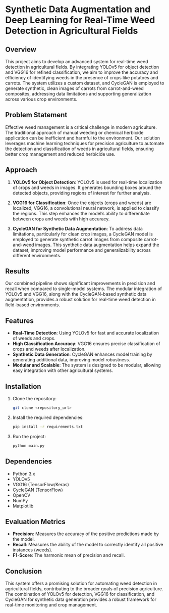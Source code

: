 # Synthetic Data Augmentation and Deep Learning for Real-Time Weed Detection in Agricultural Fields

## Overview

This project aims to develop an advanced system for real-time weed detection in agricultural fields. By integrating YOLOv5 for object detection and VGG16 for refined classification, we aim to improve the accuracy and efficiency of identifying weeds in the presence of crops like potatoes and carrots. The system utilizes a custom dataset, and CycleGAN is employed to generate synthetic, clean images of carrots from carrot-and-weed composites, addressing data limitations and supporting generalization across various crop environments.

## Problem Statement

Effective weed management is a critical challenge in modern agriculture. The traditional approach of manual weeding or chemical herbicide application can be inefficient and harmful to the environment. Our solution leverages machine learning techniques for precision agriculture to automate the detection and classification of weeds in agricultural fields, ensuring better crop management and reduced herbicide use.

## Approach

1. **YOLOv5 for Object Detection**: YOLOv5 is used for real-time localization of crops and weeds in images. It generates bounding boxes around the detected objects, providing regions of interest for further analysis.

2. **VGG16 for Classification**: Once the objects (crops and weeds) are localized, VGG16, a convolutional neural network, is applied to classify the regions. This step enhances the model’s ability to differentiate between crops and weeds with high accuracy.

3. **CycleGAN for Synthetic Data Augmentation**: To address data limitations, particularly for clean crop images, a CycleGAN model is employed to generate synthetic carrot images from composite carrot-and-weed images. This synthetic data augmentation helps expand the dataset, improving model performance and generalizability across different environments.

## Results

Our combined pipeline shows significant improvements in precision and recall when compared to single-model systems. The modular integration of YOLOv5 and VGG16, along with the CycleGAN-based synthetic data augmentation, provides a robust solution for real-time weed detection in field-based environments.

## Features

- **Real-Time Detection**: Using YOLOv5 for fast and accurate localization of weeds and crops.
- **High Classification Accuracy**: VGG16 ensures precise classification of crops and weeds after localization.
- **Synthetic Data Generation**: CycleGAN enhances model training by generating additional data, improving model robustness.
- **Modular and Scalable**: The system is designed to be modular, allowing easy integration with other agricultural systems.

## Installation

1. Clone the repository:

    ```bash
    git clone <repository_url>
    ```

2. Install the required dependencies:

    ```bash
    pip install -r requirements.txt
    ```

3. Run the project:

    ```bash
    python main.py
    ```

## Dependencies

- Python 3.x
- YOLOv5
- VGG16 (TensorFlow/Keras)
- CycleGAN (TensorFlow)
- OpenCV
- NumPy
- Matplotlib

## Evaluation Metrics

- **Precision**: Measures the accuracy of the positive predictions made by the model.
- **Recall**: Measures the ability of the model to correctly identify all positive instances (weeds).
- **F1-Score**: The harmonic mean of precision and recall.

## Conclusion

This system offers a promising solution for automating weed detection in agricultural fields, contributing to the broader goals of precision agriculture. The combination of YOLOv5 for detection, VGG16 for classification, and CycleGAN for synthetic data generation provides a robust framework for real-time monitoring and crop management.

